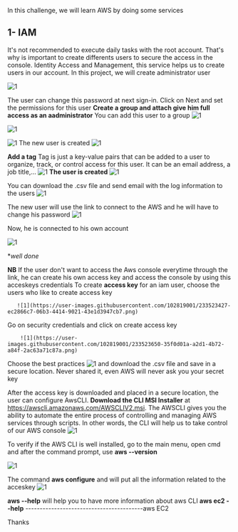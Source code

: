 In this challenge, we will learn AWS by doing some services


## 1- IAM
It's not recommended to execute daily tasks with the root account. That's why is important to create differents users to secure the access in the console. Identity Access and Management, this service helps us to create users in our account.
In this project, we will create administrator user

![1](https://user-images.githubusercontent.com/102819001/233518450-d5709ceb-3678-4ba3-9e49-dec67bc7fef5.png)

The user can change this password at next sign-in. Click on Next and set the permissions for this user
**Create a group and attach give him full access as an aadministrator**
You can add this user to a group
![1](https://user-images.githubusercontent.com/102819001/233518691-861e3fd4-0ef7-4327-9860-c457ecbab78e.png)

![1](https://user-images.githubusercontent.com/102819001/233519017-5f00f31e-7e0c-4273-8bcc-51cdec9ad8cc.png)

![1](https://user-images.githubusercontent.com/102819001/233519259-199d9b41-627a-404f-b33c-f0ad28837f3b.png)
The new user is created
![1](https://user-images.githubusercontent.com/102819001/233519487-768c223a-28b0-4fa0-9293-db3ae41d0336.png)

**Add a tag** Tag is just a key-value pairs that can be added to a user to organize, track, or control access for this user. It can be an email address, a job title,...
![1](https://user-images.githubusercontent.com/102819001/233520044-2b4b0273-e69a-4803-9af2-642070aaabd6.png)
**The user is created**
![1](https://user-images.githubusercontent.com/102819001/233520179-34fa9151-7d64-49c3-bff9-9b304683ded6.png)

You can download the .csv file and send email with the log information to the users
![1](https://user-images.githubusercontent.com/102819001/233521138-16842899-75c7-4e37-95bd-70b2ee0709ea.png)
 
 The new user will use the link to connect to the AWS and he will have to change his password
 ![1](https://user-images.githubusercontent.com/102819001/233521358-22689e25-236c-4657-94e1-330457179036.png)

Now, he is connected to his own account

![1](https://user-images.githubusercontent.com/102819001/233521602-b04850d4-febe-4e33-913e-6592f562488d.png)

**well done*

**NB** If the user don't want to access the Aws console everytime through the link, he can create his own access key and access the console by using this acceskeys credentials
To create **access key** for an iam user, choose the users who like to create access key           
            
       ![1](https://user-images.githubusercontent.com/102819001/233523427-ec2866c7-06b3-4414-9021-43e1d3947cb7.png)
     
  Go on security credentials and click on create access key
  
        ![1](https://user-images.githubusercontent.com/102819001/233523650-35f0d01a-a2d1-4b72-a84f-2ac63a71c87a.png)
    
 Choose the best practices
 ![1](https://user-images.githubusercontent.com/102819001/233524135-5f44bbd4-8aba-4253-91eb-4f8f57d70d3b.png)
and download the .csv file and save in a secure location. Never shared it, even AWS will never ask you your secret key

After the access key is downloaded and placed in a secure location, the user can configure AwsCLI.
**Download the CLI MSI Installer** at https://awscli.amazonaws.com/AWSCLIV2.msi.  The AWSCLI gives you the ability to automate the entire process of controlling and managing AWS services through scripts. In other words, the CLI will help us to take control of our AWS console
  ![1](https://user-images.githubusercontent.com/102819001/233526055-3f0dbe73-c940-4fbd-8e24-70383fbc9ce0.png)

To verify if the AWS CLI is well installed, go to the main menu, open cmd and after the command prompt, use **aws --version**

![1](https://user-images.githubusercontent.com/102819001/233526813-7b728a89-fc9e-4b56-bf0e-291023d740ee.png)

The command **aws configure** and will put all the information related to the acceskey
![1](https://user-images.githubusercontent.com/102819001/233528508-95afa6a8-315c-4bfb-ac5c-31f064c37e8e.png)

**aws --help** will help you to have more information about aws CLI
**aws ec2 --help** -----------------------------------------aws EC2
 
 Thanks











            
            
